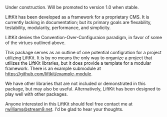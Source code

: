 Under construction. Will be promoted to version 1.0 when stable.

LiftKit has been developed as a framework for a proprietary CMS. It is currently lacking in documentation;
but its primary goals are flexability, testability, modularity, performance, and simplicity.

LiftKit denies the Convention-Over-Configuraion paradigm, in favor of some of the virtues outlined above.

This package serves as an outline of one potential configration for a project utilizing LiftKit. It is by
no means the only way to organize a project that utilizes the LiftKit libraries, but it does provide a 
template for a modular framework. There is an example submodule at https://github.com/liftkit/example-module.

We have other libraries that are not included or demonstrated in this package, but may also be useful. 
Alternatively, LiftKit has been designed to play well with other packages.

Anyone interested in this LiftKit should feel free contact me at rwilliams@stream9.net. I'd be glad to hear
your thoughts.
